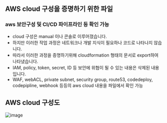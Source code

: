 ## AWS cloud 구성을 증명하기 위한 파일
### aws 보안구성 및 CI/CD 파이프라인 등 확인 가능

- cloud 구성은 manual 이나 콘솔로 이루어졌습니다.
- 하지만 이러한 작업 과정은 네트워크나 개발 지식이 필요하나 코드로 나타나지 않습니다.
- 따라서 이러한 과정을 증명하기위해 cloudformation 형태의 문서로 export하여 나타냈습니다.
- IAM, policy, token, secret, ID 등 보안에 위협이 될 수 있는 내용은 삭제된 내용입니다.
- WAF, webACL, private subnet, security group, route53, codedeploy, codepipline, webhook 등등의 aws cloud  내용을 파일에서 확인 가능
## AWS cloud 구성도

![image](https://user-images.githubusercontent.com/28801695/138003676-eeb6cd7f-0be3-4abf-ad89-45880bdd0078.png)
